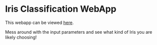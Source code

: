 # Iris Classification WebApp
This webapp can be viewed [here](https://flower-classify.herokuapp.com/).

Mess around with the input parameters and see what kind of Iris you are likely choosing!

